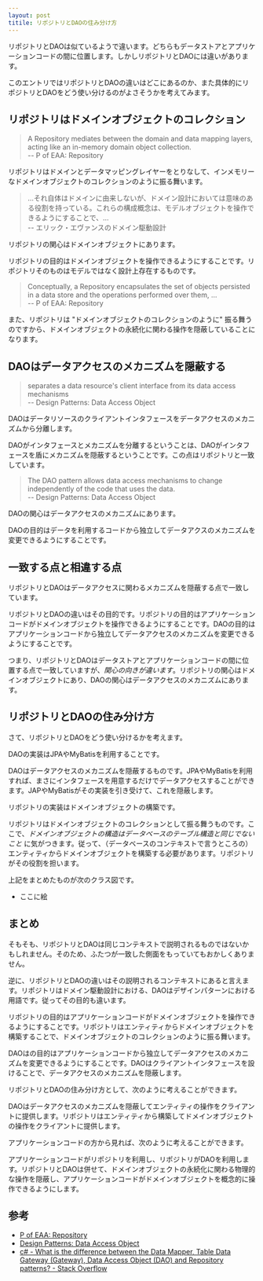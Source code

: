 ```yaml
---
layout: post
titile: リポジトリとDAOの住み分け方
---
```


リポジトリとDAOは似ているようで違います。どちらもデータストアとアプリケーションコードの間に位置します。しかしリポジトリとDAOには違いがあります。

このエントリではリポジトリとDAOの違いはどこにあるのか、また具体的にリポジトリとDAOをどう使い分けるのがよさそうかを考えてみます。

リポジトリはドメインオブジェクトのコレクション
----

> A Repository mediates between the domain and data mapping layers, acting like an in-memory domain object collection.   
-- P of EAA: Repository

リポジトリはドメインとデータマッピングレイヤーをとりなして、インメモリーなドメインオブジェクトのコレクションのように振る舞います。

> ...それ自体はドメインに由来しないが、ドメイン設計においては意味のある役割を持っている。これらの構成概念は、モデルオブジェクトを操作できるようにすることで、...  
-- エリック・エヴァンスのドメイン駆動設計

リポジトリの関心はドメインオブジェクトにあります。

リポジトリの目的はドメインオブジェクトを操作できるようにすることです。リポジトリそのものはモデルではなく設計上存在するものです。

> Conceptually, a Repository encapsulates the set of objects persisted in a data store and the operations performed over them, ...  
-- P of EAA: Repository

また、リポジトリは &quot;ドメインオブジェクトのコレクションのように&quot; 振る舞うのですから、ドメインオブジェクトの永続化に関わる操作を隠蔽していることになります。

DAOはデータアクセスのメカニズムを隠蔽する
----

> separates a data resource&#39;s client interface from its data access mechanisms  
-- Design Patterns: Data Access Object

DAOはデータリソースのクライアントインタフェースをデータアクセスのメカニズムから分離します。

DAOがインタフェースとメカニズムを分離するということは、DAOがインタフェースを盾にメカニズムを隠蔽するということです。この点はリポジトリと一致しています。

> The DAO pattern allows data access mechanisms to change independently of the code that uses the data.  
-- Design Patterns: Data Access Object

DAOの関心はデータアクセスのメカニズムにあります。

DAOの目的はデータを利用するコードから独立してデータアクスのメカニズムを変更できるようにすることです。

一致する点と相違する点
----

リポジトリとDAOはデータアクセスに関わるメカニズムを隠蔽する点で一致しています。

リポジトリとDAOの違いはその目的です。リポジトリの目的はアプリケーションコードがドメインオブジェクトを操作できるようにすることです。DAOの目的はアプリケーションコードから独立してデータアクセスのメカニズムを変更できるようにすることです。

つまり、リポジトリとDAOはデータストアとアプリケーションコードの間に位置する点で一致していますが、*関心の向きが違います*。リポジトリの関心はドメインオブジェクトにあり、DAOの関心はデータアクセスのメカニズムにあります。

リポジトリとDAOの住み分け方
----

さて、リポジトリとDAOをどう使い分けるかを考えます。

DAOの実装はJPAやMyBatisを利用することです。

DAOはデータアクセスのメカニズムを隠蔽するものです。JPAやMyBatisを利用すれば、まさにインタフェースを用意するだけでデータアクセスすることができます。JAPやMyBatisがその実装を引き受けて、これを隠蔽します。

リポジトリの実装はドメインオブジェクトの構築です。

リポジトリはドメインオブジェクトのコレクションとして振る舞うものです。ここで、*ドメインオブジェクトの構造はデータベースのテーブル構造と同じでないこと* に気がつきます。従って、（データベースのコンテキストで言うところの）エンティティからドメインオブジェクトを構築する必要があります。リポジトリがその役割を担います。

上記をまとめたものが次のクラス図です。

- ここに絵

まとめ
----

そもそも、リポジトリとDAOは同じコンテキストで説明されるものではないかもしれません。そのため、ふたつが一致した側面をもっていてもおかしくありません。

逆に、リポジトリとDAOの違いはその説明されるコンテキストにあると言えます。リポジトリはドメイン駆動設計における、DAOはデザインパターンにおける用語です。従ってその目的も違います。

リポジトリの目的はアプリケーションコードがドメインオブジェクトを操作できるようにすることです。リポジトリはエンティティからドメインオブジェクトを構築することで、ドメインオブジェクトのコレクションのように振る舞います。

DAOはの目的はアプリケーションコードから独立してデータアクセスのメカニズムを変更できるようにすることです。DAOはクライアントインタフェースを設けることで、データアクセスのメカニズムを隠蔽します。

リポジトリとDAOの住み分け方として、次のように考えることができます。

DAOはデータアクセスのメカニズムを隠蔽してエンティティの操作をクライアントに提供します。リポジトリはエンティティから構築してドメインオブジェクトの操作をクライアントに提供します。

アプリケーションコードの方から見れば、次のように考えることができます。

アプリケーションコードがリポジトリを利用し、リポジトリがDAOを利用します。リポジトリとDAOは併せて、ドメインオブジェクトの永続化に関わる物理的な操作を隠蔽し、アプリケーションコードがドメインオブジェクトを概念的に操作できるようにします。

参考
----

- [P of EAA: Repository](https://martinfowler.com/eaaCatalog/repository.html)
- [Design Patterns: Data Access Object](http://www.oracle.com/technetwork/java/dao-138818.html)
- [c# - What is the difference between the Data Mapper, Table Data Gateway (Gateway), Data Access Object (DAO) and Repository patterns? - Stack Overflow](https://stackoverflow.com/questions/804751/what-is-the-difference-between-the-data-mapper-table-data-gateway-gateway-da)
